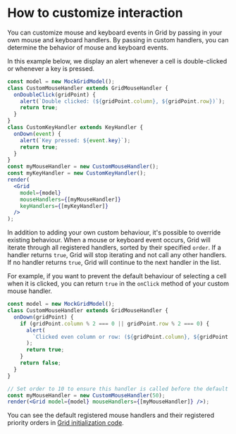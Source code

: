 # How to customize interaction

You can customize mouse and keyboard events in Grid by passing in your own mouse and keyboard handlers. By passing in custom handlers, you can determine the behavior of mouse and keyboard events.

In this example below, we display an alert whenever a cell is double-clicked or whenever a key is pressed.

```jsx live noInline
const model = new MockGridModel();
class CustomMouseHandler extends GridMouseHandler {
  onDoubleClick(gridPoint) {
    alert(`Double clicked: (${gridPoint.column}, ${gridPoint.row})`);
    return true;
  }
}
class CustomKeyHandler extends KeyHandler {
  onDown(event) {
    alert(`Key pressed: ${event.key}`);
    return true;
  }
}
const myMouseHandler = new CustomMouseHandler();
const myKeyHandler = new CustomKeyHandler();
render(
  <Grid
    model={model}
    mouseHandlers={[myMouseHandler]}
    keyHandlers={[myKeyHandler]}
  />
);
```

In addition to adding your own custom behaviour, it's possible to override existing behaviour. When a mouse or keyboard event occurs, Grid will iterate through all registered handlers, sorted by their specified `order`. If a handler returns `true`, Grid will stop iterating and not call any other handlers. If no handler returns `true`, Grid will continue to the next handler in the list.

For example, if you want to prevent the default behaviour of selecting a cell when it is clicked, you can return `true` in the `onClick` method of your custom mouse handler.

```jsx live noInline
const model = new MockGridModel();
class CustomMouseHandler extends GridMouseHandler {
  onDown(gridPoint) {
    if (gridPoint.column % 2 === 0 || gridPoint.row % 2 === 0) {
      alert(
        `Clicked even column or row: (${gridPoint.column}, ${gridPoint.row})`
      );
      return true;
    }
    return false;
  }
}

// Set order to 10 to ensure this handler is called before the default handler
const myMouseHandler = new CustomMouseHandler(50);
render(<Grid model={model} mouseHandlers={[myMouseHandler]} />);
```

You can see the default registered mouse handlers and their registered priority orders in [Grid initialization code](https://github.com/deephaven/web-client-ui/blob/main/packages/grid/src/Grid.tsx#L399).
